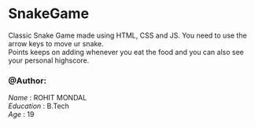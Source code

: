 # SnakeGame
Classic Snake Game made using HTML, CSS and JS. You need to use the arrow keys to move ur snake.<br>
Points keeps on adding whenever you eat the food and you can also see your personal highscore.

### @Author:

*Name*  : ROHIT MONDAL<br>
*Education* : B.Tech<br>
*Age*   : 19<br>
